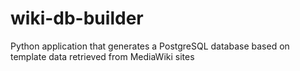 # wiki-db-builder
Python application that generates a PostgreSQL database based on template data retrieved from MediaWiki sites
